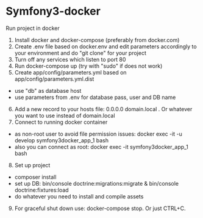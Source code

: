 Symfony3-docker
========

Run project in docker

1) Install docker and docker-compose (preferably from docker.com)
2) Create .env file based on docker.env and edit parameters accordingly to your environment and do "git clone" for your project
3) Turn off any services which listen to port 80
4) Run docker-compose up (try with "sudo" if does not work)
5) Create app/config/parameters.yml based on app/config/parameters.yml.dist
- use "db" as database host
- use parameters from .env for database pass, user and DB name
6) Add a new record to your hosts file: 0.0.0.0 domain.local . Or whatever you want to use instead of domain.local
7) Connect to running docker container
- as non-root user to avoid file permission issues: docker exec -it -u develop symfony3docker_app_1 bash
- also you can connect as root: docker exec -it symfony3docker_app_1 bash
8) Set up project
- composer install
- set up DB: bin/console doctrine:migrations:migrate & bin/console doctrine:fixtures:load
- do whatever you need to install and compile assets
9) For graceful shut down use: docker-compose stop. Or just CTRL+C.